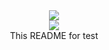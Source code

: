 <div align="center">
<section>
    <img src="https://cdn.dribbble.com/users/1346977/screenshots/5771597/shot-cropped-1546355923678.png"/>
</section>
<section>
    <img src="https://img.shields.io/github/repo-size/MiladAzizzadeh/Profile">
</section>
This README for test
</div>
